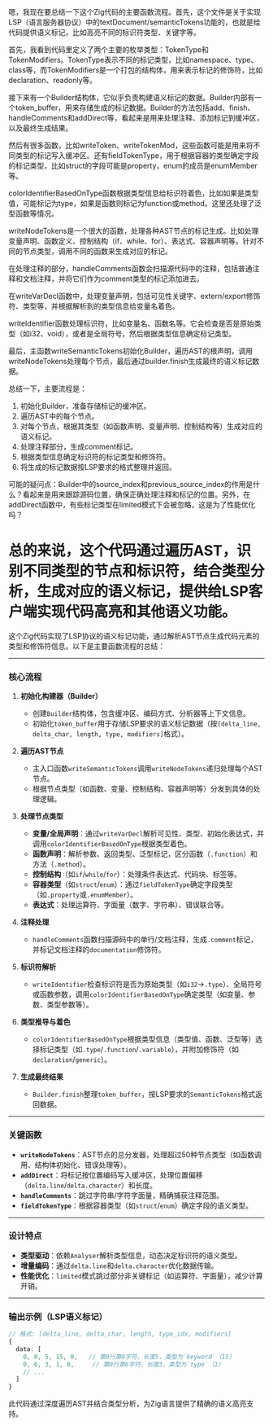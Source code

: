 嗯，我现在要总结一下这个Zig代码的主要函数流程。首先，这个文件是关于实现LSP（语言服务器协议）中的textDocument/semanticTokens功能的，也就是给代码提供语义标记，比如高亮不同的标识符类型、关键字等。

首先，我看到代码里定义了两个主要的枚举类型：TokenType和TokenModifiers。TokenType表示不同的标记类型，比如namespace、type、class等，而TokenModifiers是一个打包的结构体，用来表示标记的修饰符，比如declaration、readonly等。

接下来有一个Builder结构体，它似乎负责构建语义标记的数据。Builder内部有一个token_buffer，用来存储生成的标记数据。Builder的方法包括add、finish、handleComments和addDirect等，看起来是用来处理注释、添加标记到缓冲区，以及最终生成结果。

然后有很多函数，比如writeToken、writeTokenMod，这些函数可能是用来将不同类型的标记写入缓冲区。还有fieldTokenType，用于根据容器的类型确定字段的标记类型，比如struct的字段可能是property，enum的成员是enumMember等。

colorIdentifierBasedOnType函数根据类型信息给标识符着色，比如如果是类型值，可能标记为type，如果是函数则标记为function或method。这里还处理了泛型函数等情况。

writeNodeTokens是一个很大的函数，处理各种AST节点的标记生成。比如处理变量声明、函数定义、控制结构（if、while、for）、表达式、容器声明等。针对不同的节点类型，调用不同的函数来生成对应的标记。

在处理注释的部分，handleComments函数会扫描源代码中的注释，包括普通注释和文档注释，并将它们作为comment类型的标记添加进去。

在writeVarDecl函数中，处理变量声明，包括可见性关键字、extern/export修饰符、类型等，并根据解析到的类型信息给变量名着色。

writeIdentifier函数处理标识符，比如变量名、函数名等。它会检查是否是原始类型（如i32、void），或者是全局符号，然后根据类型信息确定标记类型。

最后，主函数writeSemanticTokens初始化Builder，遍历AST的根声明，调用writeNodeTokens处理每个节点，最后通过builder.finish生成最终的语义标记数据。

总结一下，主要流程是：

1. 初始化Builder，准备存储标记的缓冲区。
2. 遍历AST中的每个节点。
3. 对每个节点，根据其类型（如函数声明、变量声明、控制结构等）生成对应的语义标记。
4. 处理注释部分，生成comment标记。
5. 根据类型信息确定标识符的标记类型和修饰符。
6. 将生成的标记数据按LSP要求的格式整理并返回。

可能的疑问点：Builder中的source_index和previous_source_index的作用是什么？看起来是用来跟踪源码位置，确保正确处理注释和标记的位置。另外，在addDirect函数中，有些标记类型在limited模式下会被忽略，这是为了性能优化吗？

总的来说，这个代码通过遍历AST，识别不同类型的节点和标识符，结合类型分析，生成对应的语义标记，提供给LSP客户端实现代码高亮和其他语义功能。
================================================
这个Zig代码实现了LSP协议的语义标记功能，通过解析AST节点生成代码元素的类型和修饰符信息。以下是主要函数流程的总结：

---

### **核心流程**
1. **初始化构建器（Builder）**  
   - 创建`Builder`结构体，包含缓冲区、编码方式、分析器等上下文信息。
   - 初始化`token_buffer`用于存储LSP要求的语义标记数据（按`[delta_line, delta_char, length, type, modifiers]`格式）。

2. **遍历AST节点**  
   - 主入口函数`writeSemanticTokens`调用`writeNodeTokens`递归处理每个AST节点。
   - 根据节点类型（如函数、变量、控制结构、容器声明等）分发到具体的处理逻辑。

3. **处理节点类型**  
   - **变量/全局声明**：通过`writeVarDecl`解析可见性、类型、初始化表达式，并调用`colorIdentifierBasedOnType`根据类型着色。
   - **函数声明**：解析参数、返回类型、泛型标记，区分函数（`.function`）和方法（`.method`）。
   - **控制结构**（如`if`/`while`/`for`）：处理条件表达式、代码块、标签等。
   - **容器类型**（如`struct`/`enum`）：通过`fieldTokenType`确定字段类型（如`.property`或`.enumMember`）。
   - **表达式**：处理运算符、字面量（数字、字符串）、错误联合等。

4. **注释处理**  
   - `handleComments`函数扫描源码中的单行/文档注释，生成`.comment`标记，并标记文档注释的`documentation`修饰符。

5. **标识符解析**  
   - `writeIdentifier`检查标识符是否为原始类型（如`i32`→`.type`）、全局符号或函数参数，调用`colorIdentifierBasedOnType`确定类型（如变量、参数、类型参数等）。

6. **类型推导与着色**  
   - `colorIdentifierBasedOnType`根据类型信息（类型值、函数、泛型等）选择标记类型（如`.type`/`.function`/`.variable`），并附加修饰符（如`declaration`/`generic`）。

7. **生成最终结果**  
   - `Builder.finish`整理`token_buffer`，按LSP要求的`SemanticTokens`格式返回数据。

---

### **关键函数**
- **`writeNodeTokens`**：AST节点的总分发器，处理超过50种节点类型（如函数调用、结构体初始化、错误处理等）。
- **`addDirect`**：将标记按位置编码写入缓冲区，处理位置偏移（`delta.line`/`delta.character`）和长度。
- **`handleComments`**：跳过字符串/字符字面量，精确捕获注释范围。
- **`fieldTokenType`**：根据容器类型（如`struct`/`enum`）确定字段的语义类型。

---

### **设计特点**
- **类型驱动**：依赖`Analyser`解析类型信息，动态决定标识符的语义类型。
- **增量编码**：通过`delta.line`和`delta.character`优化数据传输。
- **性能优化**：`limited`模式跳过部分非关键标记（如运算符、字面量），减少计算开销。

---

### **输出示例（LSP语义标记）**
```typescript
// 格式: [delta_line, delta_char, length, type_idx, modifiers]
{
  data: [ 
    0, 0, 5, 15, 0,   // 第0行第0字符，长度5，类型为`keyword`（15）
    0, 6, 3, 1, 0,     // 第0行第6字符，长度3，类型为`type`（1）
    // ...
  ]
}
```

此代码通过深度遍历AST并结合类型分析，为Zig语言提供了精确的语义高亮支持。